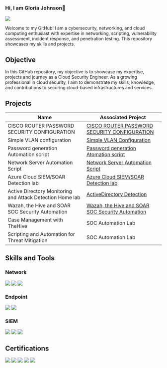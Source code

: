 ### Hi, I am Gloria Johnson👋
<a href="[https://www.linkedin.com/in/your-profile-url](https://www.linkedin.com/in/gloria-johnson-kelubia/)"><img src="https://img.shields.io/badge/LinkedIn-0077B5?style=for-the-badge&logo=linkedin&logoColor=white"></a>


Welcome to my GitHub! I am a cybersecurity, networking, and cloud computing enthusiast with expertise in networking, scripting, vulnerability assessment, incident response, and penetration testing. This repository showcases my skills and projects.

## Objective

In this GitHub repository, my objective is to showcase my expertise, projects and journey as a Cloud Security Engineer. As a growing professional in cloud security, I aim to demonstrate my skills, knowledge, and contributions to securing cloud-based infrastructures and services.

## Projects

| Name                                         | Associated Project         |
|-----------------------------------------------|----------------------------|
| CISCO ROUTER PASSWORD SECURITY CONFIGURATION     |  <a href="https://github.com/kelubia/CISCO-ROUTER-PASSWORD-SECURITY-CONFIGURATION"> CISCO ROUTER PASSWORD SECURITY CONFIGURATION </a>|
| Simple VLAN configuration      |  <a href="https://github.com/kelubia/Simple-VLAN-Configuration"> Simple VLAN Configuration </a>|
| Password generation Automation script | <a href="https://github.com/kelubia/002-PASSWORD-GENERATION-AND-SHELLSCRIPT-ARGUMENT">Password generation Atomation script</a>|
| Network Server Automation Script  | <a href="https://github.com/kelubia/Network-and-remote-server-automation-and-scripting">Network Server Automation Script</a>|
| Azure Cloud SIEM/SOAR Detection lab | <a href="https://github.com/kelubia/Azure-Cloud-Detection-lab">Azure Cloud SIEM/SOAR Detection lab</a>|
| Active Directory Monitoring and Attack Detection Home lab | <a href="https://github.com/kelubia/Active-Directory-Monitoring-and-Attack-Detection-Home-lab">ActiveDirectory Detection</a>|
| Wazah, the Hive and SOAR SOC Security Automation | <a href="https://github.com/kelubia/Wazah-the-Hive-and-SOAR-SOC-Security-Automation"> Wazah, the Hive and SOAR SOC Security Automation</a>|
| Case Management with TheHive                  | SOC Automation Lab|
| Scripting and Automation for Threat Mitigation | SOC Automation Lab|


## Skills and Tools

### Network
<div>
    <img src="https://img.shields.io/badge/-Wireshark-1679A7?&style=for-the-badge&logo=Wireshark&logoColor=white" />
    <img src="https://img.shields.io/badge/-Suricata-EF3B2D?&style=for-the-badge&logo=Suricata&logoColor=white" />
    <img src="https://img.shields.io/badge/-Zeek-777BB4?&style=for-the-badge&logo=Zeek&logoColor=white" />
</div>

### Endpoint
<div>
    <img src="https://img.shields.io/badge/-Microsoft_Defender_for_Endpoint-00A4EF?&style=for-the-badge&logo=Microsoft&logoColor=white" />
    <img src="https://img.shields.io/badge/-Velociraptor-4B275F?&style=for-the-badge&logo=Velociraptor&logoColor=white" />
</div>

### SIEM
<div>
    <img src="https://img.shields.io/badge/-Microsoft_Sentinel-0078D4?&style=for-the-badge&logo=Microsoft&logoColor=white" />
    <img src="https://img.shields.io/badge/-Splunk-000000?&style=for-the-badge&logo=Splunk&logoColor=white" />
    <img src="https://img.shields.io/badge/-Elastic-005571?&style=for-the-badge&logo=Elastic&logoColor=white" />
</div>


## Certifications
<div>
<img src="https://img.shields.io/badge/-Security%2B-FF0000?&style=for-the-badge&logo=CompTIA&logoColor=white" />
<img src="https://img.shields.io/badge/-Network%2B-007ACC?&style=for-the-badge&logo=CompTIA&logoColor=white" />
<img src="https://img.shields.io/badge/-A%2B-4D4D4D?&style=for-the-badge&logo=CompTIA&logoColor=white" />
<img src="https://img.shields.io/badge/AWS%20Solutions%20Architect-Certified-brightgreen?style=for-the-badge&logo=amazon-aws" />
<img src="https://img.shields.io/badge/Azure-Certified-007FFF?style=for-the-badge&logo=microsoft-azure" />

</div>

